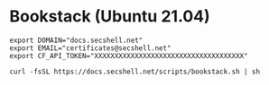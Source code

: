 # Bookstack (Ubuntu 21.04)

```shell
export DOMAIN="docs.secshell.net"
export EMAIL="certificates@secshell.net"
export CF_API_TOKEN="XXXXXXXXXXXXXXXXXXXXXXXXXXXXXXXXXXXXX"

curl -fsSL https://docs.secshell.net/scripts/bookstack.sh | sh
```
